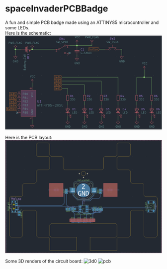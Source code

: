 # spaceInvaderPCBBadge  
A fun and simple PCB badge made using an ATTINY85 microcontroller and some LEDs.  
Here is the schematic:  
![sch](https://github.com/B1QUAD/spaceInvaderPCBBadge/blob/main/Media/sch.png)  

Here is the PCB layout:
![pcb](https://github.com/B1QUAD/spaceInvaderPCBBadge/blob/main/Media/pcb.png)

Some 3D renders of the circuit board:
![3d0](https://github.com/B1QUAD/spaceInvaderPCBBadge/blob/main/Media/pcb3d-0.png)
![pcb](https://github.com/B1QUAD/spaceInvaderPCBBadge/blob/main/Media/pcb3d-1.png)

